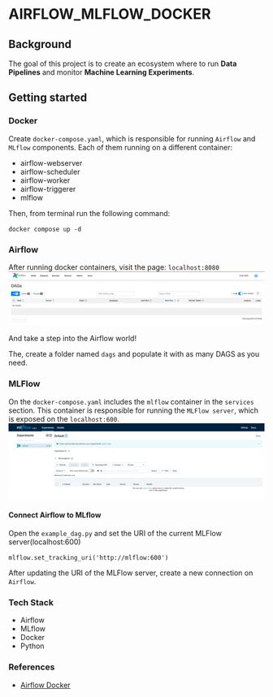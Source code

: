 # AIRFLOW_MLFLOW_DOCKER

## Background
The goal of this project is to create an ecosystem where to run **Data Pipelines** and monitor **Machine Learning Experiments**.

## Getting started

### Docker
Create `docker-compose.yaml`, which is responsible for running `Airflow` and `MLflow` components. Each of them running on a different container:
* airflow-webserver
* airflow-scheduler
* airflow-worker
* airflow-triggerer
* mlflow 

Then, from terminal run the following command:
```
docker compose up -d
```

### Airflow
After running docker containers, visit the page: `localhost:8080`
![img](docs/imgs/airflow_home.png)

And take a step into the Airflow world!

The, create a folder named `dags` and populate it with as many DAGS as you need.


### MLFlow
On the `docker-compose.yaml` includes the `mlflow` container in the `services` section.
This container is responsible for running the `MLFlow server`, which is exposed on the `localhost:600`.
![img](docs/imgs/mlflow_home.png)

#### Connect Airflow to MLflow 
Open the `example_dag.py` and set the URI of the current MLFlow server(localhost:600)
```
mlflow.set_tracking_uri('http://mlflow:600')
```

After updating the URI of the MLFlow server, create a new connection on `Airflow`.

### Tech Stack
* Airflow
* MLflow
* Docker
* Python


### References
* [Airflow Docker](https://airflow.apache.org/docs/apache-airflow/stable/howto/docker-compose/index.html)
